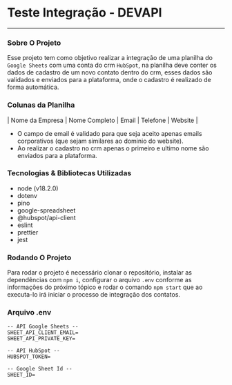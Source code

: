 # Teste Integração - DEVAPI

---

### Sobre O Projeto

Esse projeto tem como objetivo realizar a integração de uma planilha do `Google Sheets` com uma conta do crm `HubSpot`, na planilha deve conter os dados de cadastro de um novo contato dentro do crm, esses dados são validados e enviados para a plataforma, onde o cadastro é realizado de forma automática.

### Colunas da Planilha

| Nome da Empresa | Nome Completo | Email | Telefone | Website |

- O campo de email é validado para que seja aceito apenas emails corporativos (que sejam similares ao dominio do website).
- Ao realizar o cadastro no crm apenas o primeiro e ultimo nome são enviados para a plataforma.

### Tecnologias & Bibliotecas Utilizadas

- node (v18.2.0)
- dotenv
- pino
- google-spreadsheet
- @hubspot/api-client
- eslint
- prettier
- jest

### Rodando O Projeto

Para rodar o projeto é necessário clonar o repositório, instalar as dependências com `npm i`, configurar o arquivo `.env` conforme as informações do próximo tópico e rodar o comando `npm start` que ao executa-lo irá iniciar o processo de integração dos contatos.

### Arquivo .env

    -- API Google Sheets --
    SHEET_API_CLIENT_EMAIL=
    SHEET_API_PRIVATE_KEY=

    -- API HubSpot --
    HUBSPOT_TOKEN=

    -- Google Sheet Id --
    SHEET_ID=
